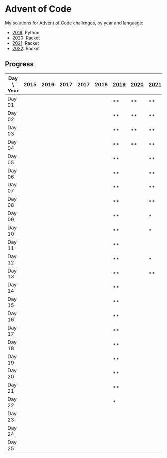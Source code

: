 # Advent of Code

My solutions for [Advent of Code](https://adventofcode.com/) challenges, by year and language:

- [2019](2019/README.md): Python
- [2020](2020/README.md): Racket
- [2021](2021/README.md): Racket
- [2022](2022/README.md): Racket

## Progress

| Day \ Year | 2015 | 2016 | 2017 | 2017 | 2018 | [2019](2019/README.md) | [2020](2020/README.md) | [2021](2021/README.md) | [2022](2022/README.md) | 2023 |
|------------|------|------|------|------|------|------------------------|------------------------|------------------------|------------------------|------|
| Day 01     |      |      |      |      |      | **                     | **                     | **                     | **                     |      |
| Day 02     |      |      |      |      |      | **                     | **                     | **                     | **                     |      |
| Day 03     |      |      |      |      |      | **                     | **                     | **                     | **                     |      |
| Day 04     |      |      |      |      |      | **                     | **                     | **                     | **                     |      |
| Day 05     |      |      |      |      |      | **                     |                        | **                     | **                     |      |
| Day 06     |      |      |      |      |      | **                     |                        | **                     | **                     |      |
| Day 07     |      |      |      |      |      | **                     |                        | **                     | **                     |      |
| Day 08     |      |      |      |      |      | **                     |                        | **                     | *                      |      |
| Day 09     |      |      |      |      |      | **                     |                        | *                      |                        |      |
| Day 10     |      |      |      |      |      | **                     |                        | *                      | **                     |      |
| Day 11     |      |      |      |      |      | **                     |                        |                        |                        |      |
| Day 12     |      |      |      |      |      | **                     |                        | *                      |                        |      |
| Day 13     |      |      |      |      |      | **                     |                        | **                     |                        |      |
| Day 14     |      |      |      |      |      | **                     |                        |                        |                        |      |
| Day 15     |      |      |      |      |      | **                     |                        |                        |                        |      |
| Day 16     |      |      |      |      |      | **                     |                        |                        |                        |      |
| Day 17     |      |      |      |      |      | **                     |                        |                        |                        |      |
| Day 18     |      |      |      |      |      | **                     |                        |                        |                        |      |
| Day 19     |      |      |      |      |      | **                     |                        |                        |                        |      |
| Day 20     |      |      |      |      |      | **                     |                        |                        |                        |      |
| Day 21     |      |      |      |      |      | **                     |                        |                        |                        |      |
| Day 22     |      |      |      |      |      | *                      |                        |                        |                        |      |
| Day 23     |      |      |      |      |      |                        |                        |                        |                        |      |
| Day 24     |      |      |      |      |      |                        |                        |                        |                        |      |
| Day 25     |      |      |      |      |      |                        |                        |                        |                        |      |
